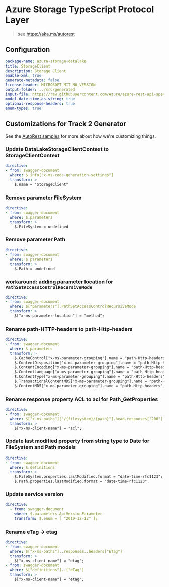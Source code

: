 # Azure Storage TypeScript Protocol Layer

> see https://aka.ms/autorest

## Configuration

```yaml
package-name: azure-storage-datalake
title: StorageClient
description: Storage Client
enable-xml: true
generate-metadata: false
license-header: MICROSOFT_MIT_NO_VERSION
output-folder: ../src/generated
input-file: https://raw.githubusercontent.com/Azure/azure-rest-api-specs/storage-dataplane-preview/specification/storage/data-plane/Microsoft.StorageDataLake/stable/2019-12-12/DataLakeStorage.json
model-date-time-as-string: true
optional-response-headers: true
enum-types: true
```
## Customizations for Track 2 Generator

See the [AutoRest samples](https://github.com/Azure/autorest/tree/master/Samples/3b-custom-transformations)
for more about how we're customizing things.

### Update DataLakeStorageClientContext to StorageClientContext
```yaml
directive:
- from: swagger-document
  where: $.info["x-ms-code-generation-settings"]
  transform: >
    $.name = "StorageClient"
```

### Remove parameter FileSystem
```yaml
directive:
- from: swagger-document
  where: $.parameters
  transform: >
    $.FileSystem = undefined
```

### Remove parameter Path
```yaml
directive:
- from: swagger-document
  where: $.parameters
  transform: >
    $.Path = undefined
```

### workaround: adding parameter location for `PathSetAccessControlRecursiveMode`

``` yaml
directive:
- from: swagger-document
  where: $["parameters"].PathSetAccessControlRecursiveMode
  transform: >
    $["x-ms-parameter-location"] = "method";
```

### Rename path-HTTP-headers to path-Http-headers
```yaml
directive:
- from: swagger-document
  where: $.parameters
  transform: >
    $.CacheControl["x-ms-parameter-grouping"].name = "path-Http-headers";
    $.ContentDisposition["x-ms-parameter-grouping"].name = "path-Http-headers";
    $.ContentEncoding["x-ms-parameter-grouping"].name = "path-Http-headers";
    $.ContentLanguage["x-ms-parameter-grouping"].name = "path-Http-headers";
    $.ContentType["x-ms-parameter-grouping"].name = "path-Http-headers";
    $.TransactionalContentMD5["x-ms-parameter-grouping"].name = "path-Http-headers";
    $.ContentMD5["x-ms-parameter-grouping"].name = "path-Http-headers";
```

### Rename response property ACL to acl for Path_GetProperties
```yaml
directive:
- from: swagger-document
  where: $["x-ms-paths"]["/{filesystem}/{path}"].head.responses["200"].headers["x-ms-acl"]
  transform: >
    $["x-ms-client-name"] = "acl";
```

### Update last modified property from string type to Date for FileSystem and Path models
```yaml
directive:
- from: swagger-document
  where: $.definitions
  transform: >
    $.FileSystem.properties.lastModified.format = "date-time-rfc1123";
    $.Path.properties.lastModified.format = "date-time-rfc1123";
```

### Update service version

```yaml
directive:
  - from: swagger-document
    where: $.parameters.ApiVersionParameter
    transform: $.enum = [ "2019-12-12" ];
```

### Rename eTag -> etag
``` yaml
directive:
- from: swagger-document
  where: $["x-ms-paths"]..responses..headers["ETag"]
  transform: >
    $["x-ms-client-name"] = "etag";
- from: swagger-document
  where: $["definitions"]..["eTag"]
  transform: >
    $["x-ms-client-name"] = "etag";
```
